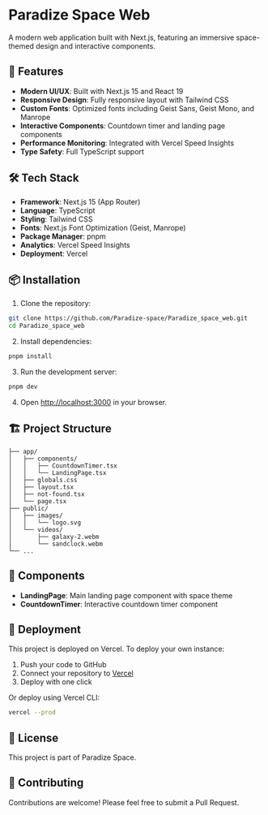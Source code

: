 # Paradize Space Web

A modern web application built with Next.js, featuring an immersive space-themed design and interactive components.

## 🚀 Features

- **Modern UI/UX**: Built with Next.js 15 and React 19
- **Responsive Design**: Fully responsive layout with Tailwind CSS
- **Custom Fonts**: Optimized fonts including Geist Sans, Geist Mono, and Manrope
- **Interactive Components**: Countdown timer and landing page components
- **Performance Monitoring**: Integrated with Vercel Speed Insights
- **Type Safety**: Full TypeScript support

## 🛠️ Tech Stack

- **Framework**: Next.js 15 (App Router)
- **Language**: TypeScript
- **Styling**: Tailwind CSS
- **Fonts**: Next.js Font Optimization (Geist, Manrope)
- **Package Manager**: pnpm
- **Analytics**: Vercel Speed Insights
- **Deployment**: Vercel

## 📦 Installation

1. Clone the repository:

```bash
git clone https://github.com/Paradize-space/Paradize_space_web.git
cd Paradize_space_web
```

2. Install dependencies:

```bash
pnpm install
```

3. Run the development server:

```bash
pnpm dev
```

4. Open [http://localhost:3000](http://localhost:3000) in your browser.

## 🏗️ Project Structure

```text
├── app/
│   ├── components/
│   │   ├── CountdownTimer.tsx
│   │   └── LandingPage.tsx
│   ├── globals.css
│   ├── layout.tsx
│   ├── not-found.tsx
│   └── page.tsx
├── public/
│   ├── images/
│   │   └── logo.svg
│   └── videos/
│       ├── galaxy-2.webm
│       └── sandclock.webm
└── ...
```

## 🎨 Components

- **LandingPage**: Main landing page component with space theme
- **CountdownTimer**: Interactive countdown timer component

## 🚀 Deployment

This project is deployed on Vercel. To deploy your own instance:

1. Push your code to GitHub
2. Connect your repository to [Vercel](https://vercel.com)
3. Deploy with one click

Or deploy using Vercel CLI:

```bash
vercel --prod
```

## 📄 License

This project is part of Paradize Space.

## 🤝 Contributing

Contributions are welcome! Please feel free to submit a Pull Request.

